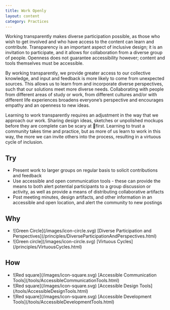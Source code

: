 ```yaml
---
title: Work Openly
layout: content
category: Practices
---
```


Working transparently makes diverse participation possible,
as those who wish to get involved and who have access to
the content can learn and contribute. Transparency is an
important aspect of inclusive design; it is an invitation to
participate, and it allows for collaboration from a diverse
group of people. Openness does not guarantee accessibility
however; content and tools themselves must be accessible.

By working transparently, we provide greater access to our
collective knowledge, and input and feedback is more likely
to come from unexpected sources. This allows us to learn
from and incorporate diverse perspectives, such that our
solutions meet more diverse needs. Collaborating with people from different areas of study or work, from different cultures and/or with different life experiences broadens everyone’s perspective and encourages empathy and an openness to new ideas.

Learning to work transparently requires an adjustment in
the way that we approach our work. Sharing design ideas,
sketches or unpolished mockups before they are complete
can be scary at first. Learning to trust a community takes
time and practice, but as more of us learn to work in this
way, the more we can invite others into the process,
resulting in a virtuous cycle of inclusion.

## Try
* Present work to larger groups on regular basis to solicit contributions and feedback
* Use accessible and open communication tools - these can provide the means to both alert potential participants to a group discussion or activity, as well as provide a means of distributing collaborative artifacts
* Post meeting minutes, design artifacts, and other information in an accessible and open location, and alert the community to new postings

## Why
<ul class="docs-inclusive-design-guides-articleContentUseWhyHow"><li>![Green Circle](/images/icon-circle.svg) [Diverse Participation and Perspectives](/principles/DiverseParticipationAndPerspectives.html)</li>
<li>![Green circle](/images/icon-circle.svg) [Virtuous Cycles](/principles/VirtuousCycles.html)</li></ul>

## How
<ul class="docs-inclusive-design-guides-articleContentUseWhyHow"><li>![Red square](/images/icon-square.svg) [Accessible Communication Tools](/tools/AccessibleCommunicationTools.html)</li>
<li>![Red square](/images/icon-square.svg) [Accessible Design Tools](/tools/AccessibleDesignTools.html)</li>
<li>![Red square](/images/icon-square.svg) [Accessible Development Tools](/tools/AccessibleDevelopmentTools.html)</li></ul>